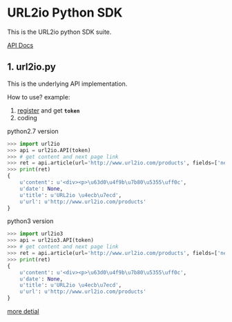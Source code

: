 # URL2io Python SDK

This is the URL2io python SDK suite.

[API Docs](http://www.url2io.com/docs)

## 1. url2io.py

This is the underlying API implementation.

How to use? example:

1. [register](http://www.url2io.com/accounts/register) and get **`token`**
2. coding

python2.7 version
```python
>>> import url2io
>>> api = url2io.API(token)
>>> # get content and next page link
>>> ret = api.article(url='http://www.url2io.com/products', fields=['next',])
>>> print(ret)
{
    u'content': u'<div><p>\u63d0\u4f9b\u7b80\u5355\uff0c',
    u'date': None,
    u'title': u'URL2io \u4ecb\u7ecd',
    u'url': u'http://www.url2io.com/products'
}
```

python3 version
```python
>>> import url2io3
>>> api = url2io3.API(token)
>>> # get content and next page link
>>> ret = api.article(url='http://www.url2io.com/products', fields=['next',])
>>> print(ret)
{
    u'content': u'<div><p>\u63d0\u4f9b\u7b80\u5355\uff0c',
    u'date': None,
    u'title': u'URL2io \u4ecb\u7ecd',
    u'url': u'http://www.url2io.com/products'
}
```

[more detial](http://blog.url2io.com/url2io-python-sdk/example%20show%20how%20to%20use%20SDK/)
